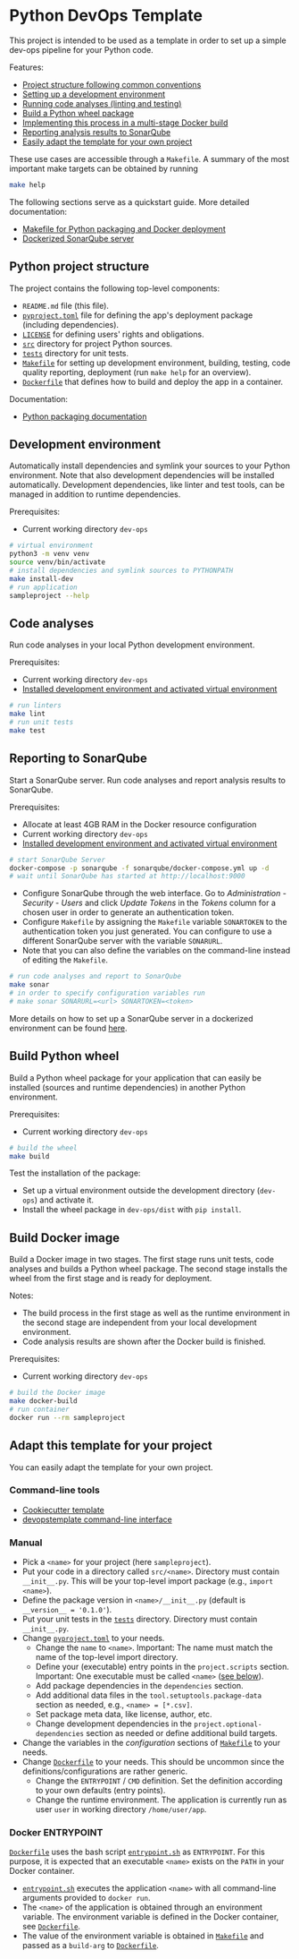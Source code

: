 # Python DevOps Template

This project is intended to be used as a template in order to set up a simple dev-ops pipeline for your Python code.

Features:

- [Project structure following common conventions](#python-project-structure)
- [Setting up a development environment](#development-environment)
- [Running code analyses (linting and testing)](#code-analyses)
- [Build a Python wheel package](#build-python-wheel)
- [Implementing this process in a multi-stage Docker build](#build-docker-image)
- [Reporting analysis results to SonarQube](#reporting-to-sonarqube)
- [Easily adapt the template for your own project](#adapt-this-template-for-your-project)

These use cases are accessible through a `Makefile`. A summary of the most important make targets can be obtained by running

```bash
make help
```

The following sections serve as a quickstart guide. More detailed documentation:

- [Makefile for Python packaging and Docker deployment](MAKEFILE.md)
- [Dockerized SonarQube server](sonarqube/)

## Python project structure

The project contains the following top-level components:

- `README.md` file (this file).
- [`pyproject.toml`](pyproject.toml) file for defining the app's deployment package (including dependencies).
- [`LICENSE`](LICENSE) for defining users' rights and obligations.
- [`src`](src/) directory for project Python sources.
- [`tests`](tests/) directory for unit tests.
- [`Makefile`](Makefile) for setting up development environment, building, testing, code quality reporting, deployment (run `make help` for an overview).
- [`Dockerfile`](Dockerfile) that defines how to build and deploy the app in a container.

Documentation:

- [Python packaging documentation](https://packaging.python.org/en/latest/flow/)

## Development environment

Automatically install dependencies and symlink your sources to your Python environment.
Note that also development dependencies will be installed automatically.
Development dependencies, like linter and test tools, can be managed in addition to runtime dependencies.

Prerequisites:

- Current working directory `dev-ops`

```bash
# virtual environment
python3 -m venv venv
source venv/bin/activate
# install dependencies and symlink sources to PYTHONPATH
make install-dev
# run application
sampleproject --help
```

## Code analyses

Run code analyses in your local Python development environment.

Prerequisites:

- Current working directory `dev-ops`
- [Installed development environment and activated virtual environment](#development-environment)

```bash
# run linters
make lint
# run unit tests
make test
```

## Reporting to SonarQube

Start a SonarQube server. Run code analyses and report analysis results to SonarQube.

Prerequisites:

- Allocate at least 4GB RAM in the Docker resource configuration
- Current working directory `dev-ops`
- [Installed development environment and activated virtual environment](#development-environment)

```bash
# start SonarQube Server
docker-compose -p sonarqube -f sonarqube/docker-compose.yml up -d
# wait until SonarQube has started at http://localhost:9000
```

- Configure SonarQube through the web interface. Go to *Administration - Security - Users* and click *Update Tokens* in the *Tokens* column for a chosen user in order to generate an authentication token.
- Configure `Makefile` by assigning the `Makefile` variable `SONARTOKEN` to the authentication token you just generated. You can configure to use a different SonarQube server with the variable `SONARURL`.
- Note that you can also define the variables on the command-line instead of editing the `Makefile`.

```bash
# run code analyses and report to SonarQube
make sonar
# in order to specify configuration variables run
# make sonar SONARURL=<url> SONARTOKEN=<token>
```

More details on how to set up a SonarQube server in a dockerized environment can be found [here](sonarqube/).

## Build Python wheel

Build a Python wheel package for your application that can easily be installed (sources and runtime dependencies) in another Python environment.

Prerequisites:

- Current working directory `dev-ops`

```bash
# build the wheel
make build
```

Test the installation of the package:

- Set up a virtual environment outside the development directory (`dev-ops`) and activate it.
- Install the wheel package in `dev-ops/dist` with `pip install`.

## Build Docker image

Build a Docker image in two stages. The first stage runs unit tests, code analyses and builds a Python wheel package. The second stage installs the wheel from the first stage and is ready for deployment.

Notes:

- The build process in the first stage as well as the runtime environment in the second stage are independent from your local development environment.
- Code analysis results are shown after the Docker build is finished.

Prerequisites:

- Current working directory `dev-ops`

```bash
# build the Docker image
make docker-build
# run container
docker run --rm sampleproject
```

## Adapt this template for your project

You can easily adapt the template for your own project.

### Command-line tools

- [Cookiecutter template](https://github.com/lrothack/cookiecutter-pydevops)
- [devopstemplate command-line interface](https://github.com/lrothack/dev-ops-admin)

### Manual

- Pick a `<name>` for your project (here `sampleproject`).
- Put your code in a directory called `src/<name>`. Directory must contain `__init__.py`. This will be your top-level import package (e.g., `import <name>`).
- Define the package version in `<name>/__init__.py` (default is `__version__ = '0.1.0'`).
- Put your unit tests in the [`tests`](tests/) directory. Directory must contain `__init__.py`.
- Change [`pyproject.toml`](pyproject.toml) to your needs.
  - Change the `name` to `<name>`. Important: The name must match the name of the top-level import directory.
  - Define your (executable) entry points in the `project.scripts` section. Important: One executable must be called `<name>` ([see below](#docker-entrypoint)).
  - Add package dependencies in the `dependencies` section.
  - Add additional data files in the `tool.setuptools.package-data` section as needed, e.g., `<name> = [*.csv]`.
  - Set package meta data, like license, author, etc.
  - Change development dependencies in the `project.optional-dependencies` section as needed or define additional build targets.
- Change the variables in the *configuration* sections of [`Makefile`](Makefile) to your needs.
- Change [`Dockerfile`](Dockerfile) to your needs. This should be uncommon since the definitions/configurations are rather generic.
  - Change the `ENTRYPOINT` / `CMD` definition. Set the definition according to your own defaults (entry points).
  - Change the runtime environment. The application is currently run as user `user` in working directory `/home/user/app`.

### Docker ENTRYPOINT

[`Dockerfile`](Dockerfile) uses the bash script [`entrypoint.sh`](entrypoint.sh) as `ENTRYPOINT`.
For this purpose, it is expected that an executable `<name>` exists on the `PATH` in your Docker container.

- [`entrypoint.sh`](entrypoint.sh) executes the application `<name>` with all command-line arguments provided to `docker run`.
- The `<name>` of the application is obtained through an environment variable. The environment variable is defined in the Docker container, see [`Dockerfile`](Dockerfile).
- The value of the environment variable is obtained in [`Makefile`](Makefile) and passed as a `build-arg` to [`Dockerfile`](Dockerfile).
